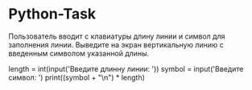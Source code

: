 # Python-Task
Пользователь вводит с клавиатуры длину линии и символ для заполнения линии. Выведите на экран вертикальную линию с введенным символом указанной длины.

length = int(input('Введите длинну линии: '))
symbol = input('Введите символ: ')
print((symbol + "\n") * length)
